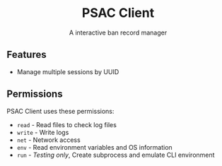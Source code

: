 <div align="center">
  <h1>PSAC Client</h1>
  <p>A interactive ban record manager</p>
</div>

## Features

- Manage multiple sessions by UUID

## Permissions

PSAC Client uses these permissions:

- `read` - Read files to check log files
- `write` - Write logs
- `net` - Network access
- `env` - Read environment variables and OS information
- `run` - _Testing only_, Create subprocess and emulate CLI environment
